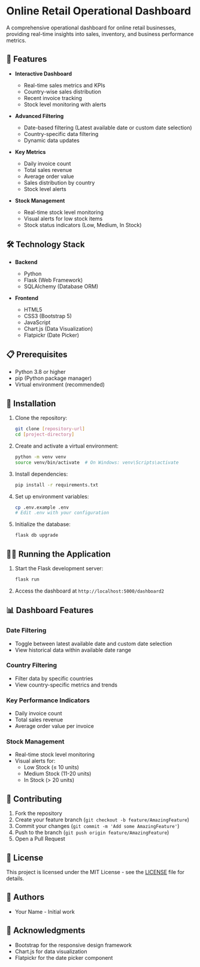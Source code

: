 # Online Retail Operational Dashboard

A comprehensive operational dashboard for online retail businesses, providing real-time insights into sales, inventory, and business performance metrics.

## 🚀 Features

- **Interactive Dashboard**
  - Real-time sales metrics and KPIs
  - Country-wise sales distribution
  - Recent invoice tracking
  - Stock level monitoring with alerts

- **Advanced Filtering**
  - Date-based filtering (Latest available date or custom date selection)
  - Country-specific data filtering
  - Dynamic data updates

- **Key Metrics**
  - Daily invoice count
  - Total sales revenue
  - Average order value
  - Sales distribution by country
  - Stock level alerts

- **Stock Management**
  - Real-time stock level monitoring
  - Visual alerts for low stock items
  - Stock status indicators (Low, Medium, In Stock)

## 🛠️ Technology Stack

- **Backend**
  - Python
  - Flask (Web Framework)
  - SQLAlchemy (Database ORM)

- **Frontend**
  - HTML5
  - CSS3 (Bootstrap 5)
  - JavaScript
  - Chart.js (Data Visualization)
  - Flatpickr (Date Picker)

## 📋 Prerequisites

- Python 3.8 or higher
- pip (Python package manager)
- Virtual environment (recommended)

## 🚀 Installation

1. Clone the repository:
   ```bash
   git clone [repository-url]
   cd [project-directory]
   ```

2. Create and activate a virtual environment:
   ```bash
   python -m venv venv
   source venv/bin/activate  # On Windows: venv\Scripts\activate
   ```

3. Install dependencies:
   ```bash
   pip install -r requirements.txt
   ```

4. Set up environment variables:
   ```bash
   cp .env.example .env
   # Edit .env with your configuration
   ```

5. Initialize the database:
   ```bash
   flask db upgrade
   ```

## 🏃‍♂️ Running the Application

1. Start the Flask development server:
   ```bash
   flask run
   ```

2. Access the dashboard at `http://localhost:5000/dashboard2`

## 📊 Dashboard Features

### Date Filtering
- Toggle between latest available date and custom date selection
- View historical data within available date range

### Country Filtering
- Filter data by specific countries
- View country-specific metrics and trends

### Key Performance Indicators
- Daily invoice count
- Total sales revenue
- Average order value per invoice

### Stock Management
- Real-time stock level monitoring
- Visual alerts for:
  - Low Stock (≤ 10 units)
  - Medium Stock (11-20 units)
  - In Stock (> 20 units)

## 🤝 Contributing

1. Fork the repository
2. Create your feature branch (`git checkout -b feature/AmazingFeature`)
3. Commit your changes (`git commit -m 'Add some AmazingFeature'`)
4. Push to the branch (`git push origin feature/AmazingFeature`)
5. Open a Pull Request

## 📝 License

This project is licensed under the MIT License - see the [LICENSE](LICENSE) file for details.

## 👥 Authors

- Your Name - Initial work

## 🙏 Acknowledgments

- Bootstrap for the responsive design framework
- Chart.js for data visualization
- Flatpickr for the date picker component 